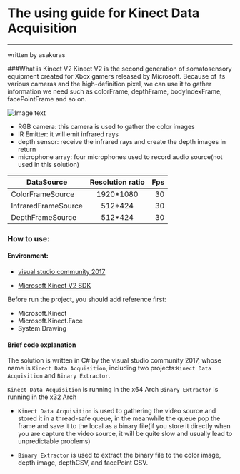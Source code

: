 # The using guide for Kinect Data Acquisition

---

written by asakuras

###What is Kinect V2
Kinect V2 is the second generation of somatosensory equipment created for Xbox gamers released by Microsoft. Because of its various cameras and the high-definition pixel, we can use it to gather information we need such as colorFrame, depthFrame, bodyIndexFrame, facePointFrame and so on.


![Image text](1.png)

* RGB camera: this camera is used to gather the color images
* IR Emitter: it will emit infrared rays
* depth sensor: receive the infrared rays and create the depth images in return
* microphone array: four microphones used to record audio source(not used in this solution)

| DataSource        | Resolution ratio|Fps |
|-------------------|:---------------:|---:|
|ColorFrameSource   |1920*1080        | 30 |
|InfraredFrameSource|512*424          | 30 |
|DepthFrameSource   |512*424          | 30 |
### How to use:

#### Environment:

 * [visual studio community 2017](https://visualstudio.microsoft.com/thank-you-downloading-visual-studio/?sku=Community&rel=15)

 * [Microsoft Kinect V2 SDK](https://www.microsoft.com/en-us/download/confirmation.aspx?id=44561)

Before run the project, you should add reference first:
* Microsoft.Kinect
* Microsoft.Kinect.Face
* System.Drawing

#### Brief code explanation

The solution is written in C# by the visual studio community 2017, whose name is  `Kinect Data Acquisition`, including two projects:`Kinect Data Acquisition` and `Binary Extractor`.

`Kinect Data Acquisition` is running in the x64 Arch
`Binary Extractor` is running in the x32 Arch

 * `Kinect Data Acquisition` is used to gathering the video source and stored it in a thread-safe queue, in the meanwhile the queue pop the frame and save it to the local as a binary file(if you store it directly when you are capture the video source, it will be quite slow and usually lead to unpredictable problems)

* `Binary Extractor` is used to extract the binary file to the color image, depth image, depthCSV, and facePoint CSV.

 

 